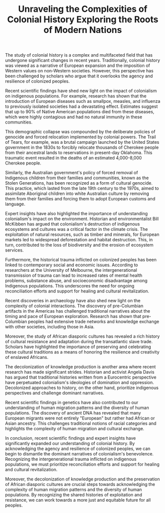 ﻿---
title: "Unraveling the Complexities of Colonial History Exploring the Roots of Modern Nations"
description: "Journey through time with fascinating historical insights, archaeological discoveries, and stories that shaped our world and continue to influence us today."
pubDate: 2025-07-01
category: "history"
tags: []
image: "/assets/blog-placeholder-1.svg"
---

The study of colonial history is a complex and multifaceted field that has undergone significant changes in recent years. Traditionally, colonial history was viewed as a narrative of European expansion and the imposition of Western values on non-Western societies. However, this perspective has been challenged by scholars who argue that it overlooks the agency and resilience of colonized peoples.

Recent scientific findings have shed new light on the impact of colonialism on indigenous populations. For example, research has shown that the introduction of European diseases such as smallpox, measles, and influenza to previously isolated societies had a devastating effect. Estimates suggest that up to 90% of Native American populations died from these diseases, which were highly contagious and had no natural immunity in these communities.

This demographic collapse was compounded by the deliberate policies of genocide and forced relocation implemented by colonial powers. The Trail of Tears, for example, was a brutal campaign launched by the United States government in the 1830s to forcibly relocate thousands of Cherokee people from their ancestral lands to reservations in present-day Oklahoma. This traumatic event resulted in the deaths of an estimated 4,000-8,000 Cherokee people.

Similarly, the Australian government's policy of forced removal of Indigenous children from their families and communities, known as the Stolen Generations, has been recognized as a form of cultural genocide. This practice, which lasted from the late 19th century to the 1970s, aimed to assimilate Aboriginal children into white Australian culture by removing them from their families and forcing them to adopt European customs and language.

Expert insights have also highlighted the importance of understanding colonialism's impact on the environment. Historian and environmentalist Bill McKibben has argued that colonialism's destruction of indigenous ecosystems and cultures was a critical factor in the climate crisis. The exploitation of natural resources, such as timber and minerals, for European markets led to widespread deforestation and habitat destruction. This, in turn, contributed to the loss of biodiversity and the erosion of ecosystem services.

Furthermore, the historical trauma inflicted on colonized peoples has been linked to contemporary social and economic issues. According to researchers at the University of Melbourne, the intergenerational transmission of trauma can lead to increased rates of mental health problems, substance abuse, and socioeconomic disadvantage among Indigenous populations. This underscores the need for ongoing reconciliation efforts and support for healing and cultural revitalization.

Recent discoveries in archaeology have also shed new light on the complexity of colonial interactions. The discovery of pre-Columbian artifacts in the Americas has challenged traditional narratives about the timing and pace of European exploration. Research has shown that pre-Columbian peoples had extensive trade networks and knowledge exchange with other societies, including those in Asia.

Moreover, the study of African diasporic cultures has revealed a rich history of cultural resistance and adaptation during the transatlantic slave trade. Scholars have highlighted the importance of preserving and celebrating these cultural traditions as a means of honoring the resilience and creativity of enslaved Africans.

The decolonization of knowledge production is another area where recent research has made significant strides. Historian and activist Angela Davis has argued that traditional histories written from a Eurocentric perspective have perpetuated colonialism's ideologies of domination and oppression. Decolonized approaches to history, on the other hand, prioritize indigenous perspectives and challenge dominant narratives.

Recent scientific findings in genetics have also contributed to our understanding of human migration patterns and the diversity of human populations. The discovery of ancient DNA has revealed that many European migrants were not entirely "European" but rather had African or Asian ancestry. This challenges traditional notions of racial categories and highlights the complexity of human migration and cultural exchange.

In conclusion, recent scientific findings and expert insights have significantly expanded our understanding of colonial history. By acknowledging the agency and resilience of colonized peoples, we can begin to dismantle the dominant narratives of colonialism's benevolence. Recognizing the intergenerational trauma inflicted on indigenous populations, we must prioritize reconciliation efforts and support for healing and cultural revitalization.

Moreover, the decolonization of knowledge production and the preservation of African diasporic cultures are crucial steps towards acknowledging the complexity of human migration patterns and the diversity of human populations. By recognizing the shared histories of exploitation and resistance, we can work towards a more just and equitable future for all peoples.
